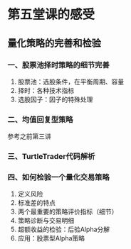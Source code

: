 # 第五堂课的感受

## 量化策略的完善和检验

### 一、股票池择时策略的细节完善
1. 股票池：选股条件，在平衡周期、容量
2. 择时：各种技术指标
3. 选股因子：因子的特殊处理

### 二、均值回复型策略
参考之前第三讲

### 三、TurtleTrader代码解析

### 四、如何检验一个量化交易策略
1. 定义风险
2. 标准差的特点
3. 两个最重要的策略评价指标（细节）
4. 策略诊断与交易明细
5. 超额收益的检验：后验Alpha分解
6. 应用：股票型Alpha策略